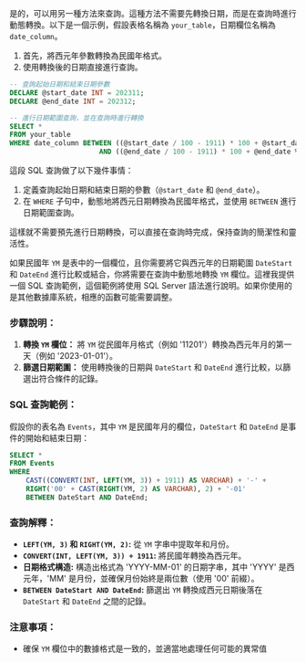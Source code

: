 是的，可以用另一種方法來查詢。這種方法不需要先轉換日期，而是在查詢時進行動態轉換。以下是一個示例，假設表格名稱為 `your_table`，日期欄位名稱為 `date_column`。

1. 首先，將西元年參數轉換為民國年格式。
2. 使用轉換後的日期直接進行查詢。

```sql
-- 查詢起始日期和結束日期參數
DECLARE @start_date INT = 202311;
DECLARE @end_date INT = 202312;

-- 進行日期範圍查詢，並在查詢時進行轉換
SELECT *
FROM your_table
WHERE date_column BETWEEN ((@start_date / 100 - 1911) * 100 + @start_date % 100) * 100 + 1
                      AND ((@end_date / 100 - 1911) * 100 + @end_date % 100) * 100 + 31;
```

這段 SQL 查詢做了以下幾件事情：

1. 定義查詢起始日期和結束日期的參數（`@start_date` 和 `@end_date`）。
2. 在 `WHERE` 子句中，動態地將西元日期轉換為民國年格式，並使用 `BETWEEN` 進行日期範圍查詢。

這樣就不需要預先進行日期轉換，可以直接在查詢時完成，保持查詢的簡潔性和靈活性。

如果民國年 `YM` 是表中的一個欄位，且你需要將它與西元年的日期範圍 `DateStart` 和 `DateEnd` 進行比較或結合，你將需要在查詢中動態地轉換 `YM` 欄位。這裡我提供一個 SQL 查詢範例，這個範例將使用 SQL Server 語法進行說明。如果你使用的是其他數據庫系統，相應的函數可能需要調整。

### 步驟說明：

1. **轉換 `YM` 欄位：** 將 `YM` 從民國年月格式（例如 '11201'）轉換為西元年月的第一天（例如 '2023-01-01'）。
2. **篩選日期範圍：** 使用轉換後的日期與 `DateStart` 和 `DateEnd` 進行比較，以篩選出符合條件的記錄。

### SQL 查詢範例：

假設你的表名為 `Events`，其中 `YM` 是民國年月的欄位，`DateStart` 和 `DateEnd` 是事件的開始和結束日期：

```sql
SELECT *
FROM Events
WHERE
    CAST((CONVERT(INT, LEFT(YM, 3)) + 1911) AS VARCHAR) + '-' +
    RIGHT('00' + CAST(RIGHT(YM, 2) AS VARCHAR), 2) + '-01'
    BETWEEN DateStart AND DateEnd;
```

### 查詢解釋：

- **`LEFT(YM, 3)` 和 `RIGHT(YM, 2)`:** 從 `YM` 字串中提取年和月份。
- **`CONVERT(INT, LEFT(YM, 3)) + 1911`:** 將民國年轉換為西元年。
- **日期格式構造:** 構造出格式為 'YYYY-MM-01' 的日期字串，其中 'YYYY' 是西元年，'MM' 是月份，並確保月份始終是兩位數（使用 '00' 前綴）。
- **`BETWEEN DateStart AND DateEnd`:** 篩選出 `YM` 轉換成西元日期後落在 `DateStart` 和 `DateEnd` 之間的記錄。

### 注意事項：

- 確保 `YM` 欄位中的數據格式是一致的，並適當地處理任何可能的異常值